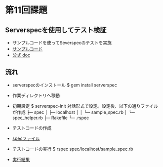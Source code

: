 # 第11回課題

## Serverspecを使用してテスト検証
* サンプルコードを使ってSeverspecのテストを実施
* [サンプルコード](https://github.com/MasatoshiMizumoto/raisetech_documents/tree/main/aws/samples/serverspec)
* [公式 doc](https://serverspec.org/)

## 流れ
* serverspecのインストール
$ gem install serverspec

* 作業ディレクトリへ移動

* 初期設定
$ serverspec-init
対話形式で設定。設定後、以下の通りファイルが作成
  ├─ spec
  │  ├─ localhost
  │  │  └─ sample_spec.rb
  │  └─ spec_helper.rb
  ├─ Rakefile
  └─ .rspec

* テストコードの作成
* [specファイル](serverspec/lecture11_spec.rb)

* テストコードの実行
$ rspec spec/localhost/sample_spec.rb
* [実行結果](serverspec/test_success.png)

